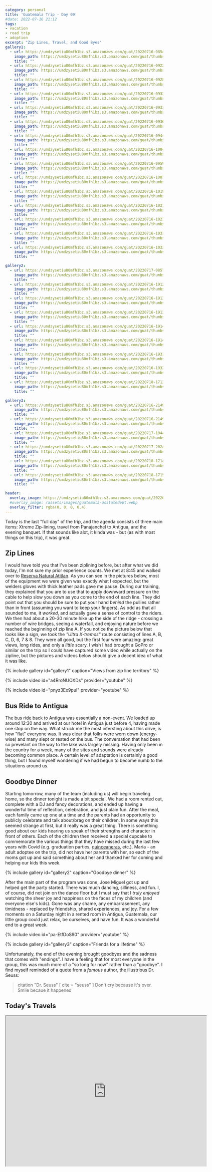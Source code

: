 ```yaml
---
category: personal
title: 'Guatemala Trip - Day 09'
#date: 2022-07-16 21:12
tags:
- vacation
- road trip
- adoption
excerpt: "Zip Lines, Travel, and Good Byes"
gallery1:
  - url: https://umdzysetiu80mfh1bz.s3.amazonaws.com/guat/20220716-085453.jpg
    image_path: https://umdzysetiu80mfh1bz.s3.amazonaws.com/guat/thumbs/20220716-085453.gif 
    title: ""
  - url: https://umdzysetiu80mfh1bz.s3.amazonaws.com/guat/20220716-092227.jpg
    image_path: https://umdzysetiu80mfh1bz.s3.amazonaws.com/guat/thumbs/20220716-092227.gif 
    title: ""
  - url: https://umdzysetiu80mfh1bz.s3.amazonaws.com/guat/20220716-092800.jpg
    image_path: https://umdzysetiu80mfh1bz.s3.amazonaws.com/guat/thumbs/20220716-092800.gif 
    title: ""
  - url: https://umdzysetiu80mfh1bz.s3.amazonaws.com/guat/20220716-093333.jpg
    image_path: https://umdzysetiu80mfh1bz.s3.amazonaws.com/guat/thumbs/20220716-093333.gif 
    title: ""
  - url: https://umdzysetiu80mfh1bz.s3.amazonaws.com/guat/20220716-093339.jpg
    image_path: https://umdzysetiu80mfh1bz.s3.amazonaws.com/guat/thumbs/20220716-093339.gif 
    title: ""
  - url: https://umdzysetiu80mfh1bz.s3.amazonaws.com/guat/20220716-093648.jpg
    image_path: https://umdzysetiu80mfh1bz.s3.amazonaws.com/guat/thumbs/20220716-093648.gif 
    title: ""
  - url: https://umdzysetiu80mfh1bz.s3.amazonaws.com/guat/20220716-094436.jpg
    image_path: https://umdzysetiu80mfh1bz.s3.amazonaws.com/guat/thumbs/20220716-094436.gif 
    title: ""
  - url: https://umdzysetiu80mfh1bz.s3.amazonaws.com/guat/20220716-100423.jpg
    image_path: https://umdzysetiu80mfh1bz.s3.amazonaws.com/guat/thumbs/20220716-100423.gif 
    title: ""
  - url: https://umdzysetiu80mfh1bz.s3.amazonaws.com/guat/20220716-095959.jpg
    image_path: https://umdzysetiu80mfh1bz.s3.amazonaws.com/guat/thumbs/20220716-095959.gif 
    title: ""
  - url: https://umdzysetiu80mfh1bz.s3.amazonaws.com/guat/20220716-100704.jpg
    image_path: https://umdzysetiu80mfh1bz.s3.amazonaws.com/guat/thumbs/20220716-100704.gif 
    title: ""
  - url: https://umdzysetiu80mfh1bz.s3.amazonaws.com/guat/20220716-101941.jpg
    image_path: https://umdzysetiu80mfh1bz.s3.amazonaws.com/guat/thumbs/20220716-101941.gif 
    title: ""
  - url: https://umdzysetiu80mfh1bz.s3.amazonaws.com/guat/20220716-102109.jpg
    image_path: https://umdzysetiu80mfh1bz.s3.amazonaws.com/guat/thumbs/20220716-102109.gif 
    title: ""
  - url: https://umdzysetiu80mfh1bz.s3.amazonaws.com/guat/20220716-102157.jpg
    image_path: https://umdzysetiu80mfh1bz.s3.amazonaws.com/guat/thumbs/20220716-102157.gif 
    title: ""
  - url: https://umdzysetiu80mfh1bz.s3.amazonaws.com/guat/20220716-103121.jpg
    image_path: https://umdzysetiu80mfh1bz.s3.amazonaws.com/guat/thumbs/20220716-103121.gif 
    title: ""
  - url: https://umdzysetiu80mfh1bz.s3.amazonaws.com/guat/20220716-103352.jpg
    image_path: https://umdzysetiu80mfh1bz.s3.amazonaws.com/guat/thumbs/20220716-103352.gif 
    title: ""

gallery2:
  - url: https://umdzysetiu80mfh1bz.s3.amazonaws.com/guat/20220717-085731.jpg
    image_path: https://umdzysetiu80mfh1bz.s3.amazonaws.com/guat/thumbs/20220717-085731.gif 
    title: ""
  - url: https://umdzysetiu80mfh1bz.s3.amazonaws.com/guat/20220716-191254.jpg
    image_path: https://umdzysetiu80mfh1bz.s3.amazonaws.com/guat/thumbs/20220716-191254.gif 
    title: ""
  - url: https://umdzysetiu80mfh1bz.s3.amazonaws.com/guat/20220716-191304.jpg
    image_path: https://umdzysetiu80mfh1bz.s3.amazonaws.com/guat/thumbs/20220716-191304.gif 
    title: ""
  - url: https://umdzysetiu80mfh1bz.s3.amazonaws.com/guat/20220716-191329.jpg
    image_path: https://umdzysetiu80mfh1bz.s3.amazonaws.com/guat/thumbs/20220716-191329.gif 
    title: ""
  - url: https://umdzysetiu80mfh1bz.s3.amazonaws.com/guat/20220716-191400.jpg
    image_path: https://umdzysetiu80mfh1bz.s3.amazonaws.com/guat/thumbs/20220716-191400.gif 
    title: ""
  - url: https://umdzysetiu80mfh1bz.s3.amazonaws.com/guat/20220716-191437.jpg
    image_path: https://umdzysetiu80mfh1bz.s3.amazonaws.com/guat/thumbs/20220716-191437.gif 
    title: ""
  - url: https://umdzysetiu80mfh1bz.s3.amazonaws.com/guat/20220716-193131.jpg
    image_path: https://umdzysetiu80mfh1bz.s3.amazonaws.com/guat/thumbs/20220716-193131.gif 
    title: ""
  - url: https://umdzysetiu80mfh1bz.s3.amazonaws.com/guat/20220716-193230.jpg
    image_path: https://umdzysetiu80mfh1bz.s3.amazonaws.com/guat/thumbs/20220716-193230.gif 
    title: ""
  - url: https://umdzysetiu80mfh1bz.s3.amazonaws.com/guat/20220718-171352.jpg
    image_path: https://umdzysetiu80mfh1bz.s3.amazonaws.com/guat/thumbs/20220718-171352.gif 
    title: ""

gallery3:
  - url: https://umdzysetiu80mfh1bz.s3.amazonaws.com/guat/20220716-214946.jpg
    image_path: https://umdzysetiu80mfh1bz.s3.amazonaws.com/guat/thumbs/20220716-214946.gif 
    title: ""
  - url: https://umdzysetiu80mfh1bz.s3.amazonaws.com/guat/20220716-214948.jpg
    image_path: https://umdzysetiu80mfh1bz.s3.amazonaws.com/guat/thumbs/20220716-214948.gif 
    title: ""
  - url: https://umdzysetiu80mfh1bz.s3.amazonaws.com/guat/20220717-104412.jpg
    image_path: https://umdzysetiu80mfh1bz.s3.amazonaws.com/guat/thumbs/20220717-104412.gif 
    title: ""
  - url: https://umdzysetiu80mfh1bz.s3.amazonaws.com/guat/20220717-202402.jpg
    image_path: https://umdzysetiu80mfh1bz.s3.amazonaws.com/guat/thumbs/20220717-202402.gif 
    title: ""
  - url: https://umdzysetiu80mfh1bz.s3.amazonaws.com/guat/20220718-171401.jpg
    image_path: https://umdzysetiu80mfh1bz.s3.amazonaws.com/guat/thumbs/20220718-171401.gif 
    title: ""
  - url: https://umdzysetiu80mfh1bz.s3.amazonaws.com/guat/20220718-171533.jpg
    image_path: https://umdzysetiu80mfh1bz.s3.amazonaws.com/guat/thumbs/20220718-171533.gif 
    title: ""

header:
  overlay_image: https://umdzysetiu80mfh1bz.s3.amazonaws.com/guat/20220716-103352.jpg
  #overlay_image: /assets/images/guatemala-usstatedept.webp
  overlay_filter: rgba(0, 0, 0, 0.4)
---
```


Today is the last "full day" of the trip, and the agenda consists of three main items: Xtreme Zip-lining, travel from Panajanchel to Antigua, and the evening banquet. If that sounds like alot, it kinda was - but (as with most things on this trip), it was great.

## Zip Lines

I would have told you that I've been ziplining before, but after what we did today, I'm not sure my prior experience counts. We met at 8:45 and walked over to [Reserva Natural Atitlan](https://en.atitlanreserva.com/). As you can see in the pictures below, most of the equipment we were given was exactly what I expected, but the welders gloves with thick leather pads gave me pause. During our training, they explained that you are to use that to apply downward pressure on the cable to help slow you down as you come to the end of each line. They did point out that you should be sure to put your hand *behind* the pullies rather than in front (assuming you want to keep your fingers). As odd as that all sounded to me, it *worked*, and actually gave a sense of control to the riders. We then had about a 20-30 minute hike up the side of the ridge - crossing a number of wire bridges, seeing a waterfall, and enjoying nature before we reached the beginning of zip line A. If you notice the picture below that looks like a sign, we took the _"Ultra X-tremos"_ route consisting of lines A, B, C, D, 6, 7 & 8. They were all good, but the first four were amazing: great views, long rides, and only a *little* scary. I wish I had brought a GoPro or similar on the trip so I could have captured some video while actually on the zipline, but the pictures and videos below should give a decent idea of what it was like.

{% include gallery id="gallery1" caption="Views from zip line territory" %}

{% include video id="a4RroNUOXDs" provider="youtube" %}

{% include video id="pnyz3Ex9puI" provider="youtube" %}

## Bus Ride to Antigua

The bus ride back to Antigua was essentially a non-event. We loaded up around 12:30 and arrived at our hotel in Antigua just before 4, having made one stop on the way. What struck me the most intersting about this drive, is how "flat" everyone was. It was clear that folks were worn down (energy-wise) and many slept or rested on the bus. The conversation that had been so prevelant on the way to the lake was largely missing. Having only been in the country for a week, many of the sites and sounds were already becoming common place. A certain level of adaptation is certainly a good thing, but I found myself wondering if we had begun to become numb to the situations around us.

## Goodbye Dinner

Starting tomorrow, many of the team (including us) will begin traveling home, so the dinner tonight is made a bit special. We had a room rented out, complete with a DJ and fancy decorations, and ended up having a wonderful time of reflection, celebration, and just plain fun. After the meal, each family came up one at a time and the parents had an opportunity to publicly celebrate and talk about/brag on their children. In some ways this seemed strange at first, but it really was a great thing. There is something good about our kids hearing us speak of their strengths and character in front of others. Each of the children then received a special cupcake to commemorate the various things that they have missed during the last few years with Covid (e.g. graduation parties, [quinceaneras](https://en.wikipedia.org/wiki/Quincea%C3%B1era), etc.). Maria - an adult adoptee on the trip, did not have her parents with her, so each of the moms got up and said something about her and thanked her for coming and helping our kids this week.

{% include gallery id="gallery2" caption="Goodbye dinner" %}

After the main part of the program was done, Jose Miguel got up and helped get the party started. There was much dancing, silliness, and fun. I, of course, did not join on the dance floor but I must say that I *truly enjoyed* watching the sheer joy and happiness on the faces of my children (and everyone else's kids). Gone was any shame, any embarrasement, any timidness - replaced by friendship, shared experiences, and joy. For a few moments on a Saturday night in a rented room in Antigua, Guatemala, our little group could just relax, be ourselves, and have fun. It was a wonderful end to a great week.

{% include video id="pa-EtfDoS90" provider="youtube" %}

{% include gallery id="gallery3" caption="Friends for a lifetime" %}

Unfortunately, the end of the evening brought goodbyes and the sadness that comes with "endings". I have a feeling that for most everyone in the group, this was much more of a "so long for now" rather than a "goodbye". I find myself reminded of a quote from a *famous* author, the illustrious Dr. Seuss:

> citation "Dr. Seuss" [ cite = "seuss" ]
> Don't cry because it's over. Smile becaue it happened

## Today's Travels

<iframe src="https://www.google.com/maps/d/u/0/embed?mid=1WU1CwJ6IbLAT8rzmb53LjH31KmtpppM&ehbc=2E312F" width="640" height="480"></iframe>
